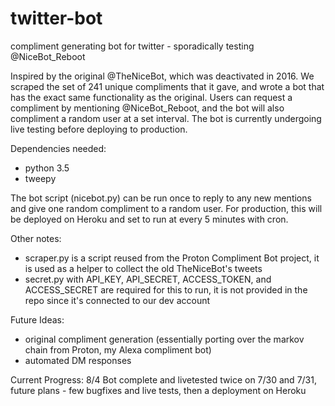 # twitter-bot
compliment generating bot for twitter - sporadically testing @NiceBot_Reboot

Inspired by the original @TheNiceBot, which was deactivated in 2016. We scraped the set of 241 unique compliments that it gave, and wrote a bot that has the exact same functionality as the original. Users can request a compliment by mentioning @NiceBot_Reboot, and the bot will also compliment a random user at a set interval. The bot is currently undergoing live testing before deploying to production.

Dependencies needed:
- python 3.5
- tweepy

The bot script (nicebot.py) can be run once to reply to any new mentions and give one random compliment to a random user.
For production, this will be deployed on Heroku and set to run at every 5 minutes with cron.

Other notes:
- scraper.py is a script reused from the Proton Compliment Bot project, it is used as a helper to collect the old TheNiceBot's tweets
- secret.py with API_KEY, API_SECRET, ACCESS_TOKEN, and ACCESS_SECRET are required for this to run, it is not provided in the repo since it's connected to our dev account

Future Ideas:
- original compliment generation (essentially porting over the markov chain from Proton, my Alexa compliment bot)
- automated DM responses



Current Progress:
8/4 Bot complete and livetested twice on 7/30 and 7/31, future plans - few bugfixes and live tests, then a deployment on Heroku

